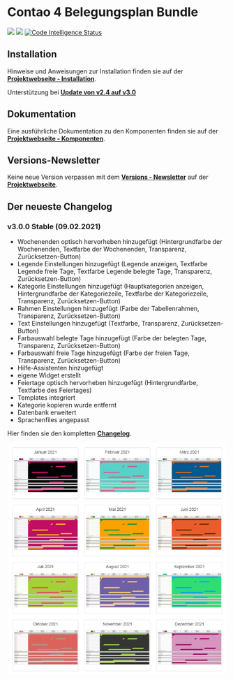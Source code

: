 # Contao 4 Belegungsplan Bundle

[![](https://img.shields.io/packagist/v/mailwurm/belegungsplan-bundle.svg?style=flat-square)](https://packagist.org/packages/mailwurm/belegungsplan-bundle)
[![](https://img.shields.io/packagist/dt/mailwurm/belegungsplan-bundle.svg?style=flat-square)](https://packagist.org/packages/mailwurm/belegungsplan-bundle)
[![Code Intelligence Status](https://scrutinizer-ci.com/g/Mailwurm/belegungsplan-bundle/badges/code-intelligence.svg?b=master)](https://scrutinizer-ci.com/code-intelligence)


## Installation
Hinweise und Anweisungen zur Installation finden sie auf der [**Projektwebseite - Installation**](https://belegungsplan-bundle.de/installation.html).

Unterstützung bei [**Update von v2.4 auf v3.0**](https://github.com/Mailwurm/belegungsplan-bundle/blob/master/docs/Update-v2-to-v3.md)

## Dokumentation
Eine ausführliche Dokumentation zu den Komponenten finden sie auf der [**Projektwebseite - Komponenten**](https://belegungsplan-bundle.de/komponenten.html).

## Versions-Newsletter
Keine neue Version verpassen mit dem [**Versions - Newsletter**](https://belegungsplan-bundle.de/versions-newsletter.html) auf der [**Projektwebseite**](https://belegungsplan-bundle.de).

## Der neueste Changelog

### v3.0.0 Stable (09.02.2021)
- Wochenenden optisch hervorheben hinzugefügt (Hintergrundfarbe der Wochenenden, Textfarbe der Wochenenden, Transparenz, Zurücksetzen-Button)
- Legende Einstellungen hinzugefügt (Legende anzeigen, Textfarbe Legende freie Tage, Textfarbe Legende belegte Tage, Transparenz, Zurücksetzen-Button)
- Kategorie Einstellungen hinzugefügt (Hauptkategorien anzeigen, Hintergrundfarbe der Kategoriezeile, Textfarbe der Kategoriezeile, Transparenz, Zurücksetzen-Button)
- Rahmen Einstellungen hinzugefügt (Farbe der Tabellenrahmen, Transparenz, Zurücksetzen-Button)
- Text Einstellungen hinzugefügt (Textfarbe, Transparenz, Zurücksetzen-Button)
- Farbauswahl belegte Tage hinzugefügt (Farbe der belegten Tage, Transparenz, Zurücksetzen-Button)
- Farbauswahl freie Tage hinzugefügt (Farbe der freien Tage, Transparenz, Zurücksetzen-Button)
- Hilfe-Assistenten hinzugefügt
- eigene Widget erstellt
- Feiertage optisch hervorheben hinzugefügt (Hintergrundfarbe, Textfarbe des Feiertages)
- Templates integriert
- Kategorie kopieren wurde entfernt
- Datenbank erweitert
- Sprachenfiles angepasst

Hier finden sie den kompletten [**Changelog**](https://github.com/Mailwurm/belegungsplan-bundle/blob/master/CHANGELOG.md).

![Collage Belegungsplan-Bundle](https://github.com/Mailwurm/belegungsplan-bundle/blob/master/docs/img/Belegungsplan-Bundle.jpg)
